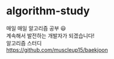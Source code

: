 # algorithm-study
매일 매일 알고리즘 공부 😃  
계속해서 발전하는 개발자가 되겠습니다!  
알고리즘 스터디  
https://github.com/muscleup15/baekjoon  